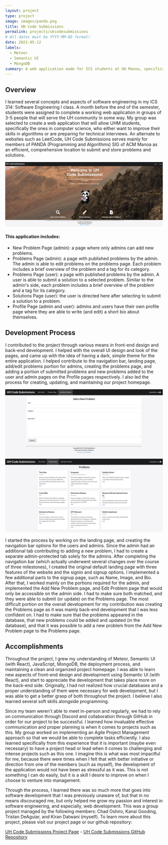 ```yaml
---
layout: project
type: project
image: images/panda.png
title: UH Code Submissions
permalink: projects/uhcodesubmissions
# All dates must be YYYY-MM-DD format!
date: 2021-05-12
labels:
  - Meteor
  - Semantic UI
  - MongoDB
summary: A web application made for ICS students at UH Manoa, specifically members of the Programming and Algorithms (PANDA) SIG of ACM Manoa, to assist them in solving problems and storing solutions.
---
```


## Overview

I learned several concepts and aspects of software engineering in my ICS 314: Software Engineering I class. A month before the end of the semester, students were assigned to complete a working web application in groups of 3-5 people that will serve the UH community in some way. My group was selected to create a web application that will allow UHM students, specifically the ones in computer science, who either want to improve their skills in algorithms or are preparing for technical interviews. An alternate to websites such as LeetCode, UH Code Submissions serves mainly for members of PANDA (Programming and Algorithms) SIG of ACM Manoa as an efficient, comprehensive location to submit and store problems and solutions.

<img class="ui rounded image" src="../images/uhcode.png">

#### This application includes:
- New Problem Page (admin): a page where only admins can add new problems.
- Problems Page (admin): a page with published problems by the admin. The admin is able to edit problems on the problems page. Each problem includes a brief overview of the problem and a tag for its category.
- Problems Page (user): a page with published problems by the admin. A user is able to submit a solution to a selected problem. Similar to the admin's side, each problem includes a brief overview of the problem and a tag for its category.
- Solutions Page (user): the user is directed here after selecting to submit a solution to a problem.
- Profile Page (admin and user): admins and users have their own profile page where they are able to write (and edit) a short bio about themselves.

## Development Process

I contributed to the project through various means in front-end design and back-end development. I helped with the overall UI design and look of the pages, and came up with the idea of having a dark, simple theme for the entire application. I helped contribute to the navigation bar, landing page, add/edit problems portion for admins, creating the problems page, and adding a portion of submitted problems and new problems added to the user and admin pages on the Profile pages respectively. I also led the process for creating, updating, and maintaining our project homepage.

<img class="ui left floated image" src="../images/new.png">

<img class="ui left floated image" src="../images/page.png">

I started the process by working on the landing page, and creating the navigation bar options for the users and admins. Since the admin had an additional tab contributing to adding a new problem, I had to create a separate admin-protected tab solely for the admins. After completing the navigation bar (which actually underwent several changes over the course of three milestones), I created the original default landing page with three features of the website and the signin and signup options. I implemented a few additional parts to the signup page, such as Name, Image, and Bio. After that, I worked mainly on the portions required for the admin, and implemented the Add New Problem page, and Edit Problem page that would only be accessible on the admin side. I had to make sure both matched, and they were able to submit (or update) on the Problems page. The most difficult portion on the overall development for my contribution was creating the Problems page as it was mainly back-end development that I was less confident on. I had to make sure that the problems appeared in the database, that new problems could be added and updated (in the database), and that it was possible to add a new problem from the Add New Problem page to the Problems page.

## Accomplishments

Throughout the project, I grew my understanding of Meteor, Semantic UI (with React), JavaScript, MongoDB, the deployment process, and maintaining a clean and organized project homepage. I was able to learn new aspects of front-end design and development using Semantic UI (with React), and start to appreciate the development that takes place more on the back-end side. Originally, I had not realized how crucial databases and a proper understanding of them were necessary for web development, but I was able to get a better grasp of both throughout the project. I believe I also learned several soft skills alongside programming.

Since my team weren't able to meet in-person and regularly, we had to rely on communication through Discord and collaboration through GitHub in order for our project to be successful. I learned how invaluable effective communication and proper planning is when it comes to projects such as this. My group worked on implementing an Agile Project Management approach so that we would be able to complete tasks efficiently. I also learned specifically from this experience that it is important (maybe even necessary) to have a project head or lead when it comes to challenging and intense projects such as this one. I imagine this is what was most impactful for me, because there were times when I felt that with better initiative or direction from one of the members (such as myself), the development of the application would not have been as stressful as it was. This is not something I can do easily, but it is a skill I desire to improve on when I choose to venture into management.

Through the process, I learned there was so much more that goes into software development that I was previously unaware of, but that in no means discouraged me, but only helped me grow my passion and interest in software engineering, and especially, web development. This was a group project managed by the following members: Chad Oshiro, Kanai Gooding, Tristan DeAguiar, and Kiran Datwani (myself). To learn more about this project, please visit our project page or our github repository:

<a href="https://uh-code-submissions.github.io/"><i class="large github icon"></i>UH Code Submissions Project Page</a> - <a href="https://github.com/uh-code-submissions"><i class="large github icon"></i>UH Code Submissions GitHub Repository</a>
